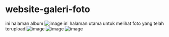 # website-galeri-foto
ini halaman album
![image](https://github.com/rahulajimi/website-galeri-foto/assets/161693355/ddc89af1-0f1c-41eb-b3f0-9439657401ce)
ini halaman utama untuk melihat foto yang telah terupload
![image](https://github.com/rahulajimi/website-galeri-foto/assets/161693355/7e63a90e-4810-44cd-8c99-59d90998e5e2)
![image](https://github.com/rahulajimi/website-galeri-foto/assets/161693355/97772efc-f6c7-49cb-9335-6ccf1ce68f23)
![image](https://github.com/rahulajimi/website-galeri-foto/assets/161693355/7c8a58c9-da53-4493-b56e-475cbbb1c659)




